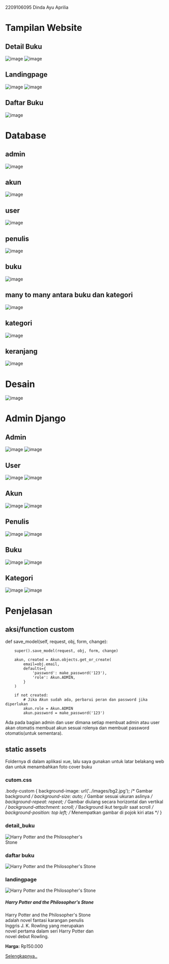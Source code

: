 2209106095
Dinda Ayu Aprilia

# Tampilan Website
## Detail Buku
![image](https://github.com/user-attachments/assets/c696437a-35b6-48be-b798-57fc74269ca4)
![image](https://github.com/user-attachments/assets/85133ab4-a668-4c7f-8fc8-da180c74da6b)


## Landingpage
![image](https://github.com/user-attachments/assets/26877327-5207-438e-a7a7-99169cc755f7)
![image](https://github.com/user-attachments/assets/662417d2-a595-4e22-a2ed-0a58bcf37a94)

## Daftar Buku
![image](https://github.com/user-attachments/assets/74f0e956-ca0b-44d1-81ef-7f7aa8d8efcc)







# Database

## admin
![image](https://github.com/user-attachments/assets/cfa88603-e45a-4010-8c35-94fd8684c25f)

## akun
![image](https://github.com/user-attachments/assets/2618676b-2850-4b3c-9b66-46e82bd20cfe)

## user
![image](https://github.com/user-attachments/assets/4a3b90ae-c00f-4c4b-9c43-cffc018b13b4)

## penulis
![image](https://github.com/user-attachments/assets/f4b24b2a-9475-4986-b713-c885ed553e60)

## buku
![image](https://github.com/user-attachments/assets/dea66597-36ee-47f3-9ad1-efb383553924)

## many to many antara buku dan kategori
![image](https://github.com/user-attachments/assets/f403bea8-de1a-4d12-b99f-77c4b28efece)

## kategori
![image](https://github.com/user-attachments/assets/87e586b7-dd46-46ca-93bf-19e49178c338)

## keranjang
![image](https://github.com/user-attachments/assets/974c6a91-90be-4f9e-956d-fdbcd2cba334)

# Desain
![image](https://github.com/user-attachments/assets/cee00e38-34c0-40e5-8bc8-b687834572bb)







# Admin Django

## Admin
![image](https://github.com/user-attachments/assets/c046ec97-b075-4161-b1f0-898b8c433687)
![image](https://github.com/user-attachments/assets/7510743e-8fd2-4ca1-a6d2-91d2ffd67cd7)

## User
![image](https://github.com/user-attachments/assets/6c7e1e43-9fd3-48d9-bb15-e43306f349fe)
![image](https://github.com/user-attachments/assets/87aee17e-fd2b-48d5-8daf-bf3632fc9020)

## Akun
![image](https://github.com/user-attachments/assets/4eb2e68a-cd00-4a86-aba2-e38921f87ae7)
![image](https://github.com/user-attachments/assets/fc0a2b22-83fc-4063-83e9-4b56734d2e37)

## Penulis
![image](https://github.com/user-attachments/assets/401a3f2c-4fce-4c67-9f7a-abde8e4bc9f3)
![image](https://github.com/user-attachments/assets/efe3061c-70ac-4430-865c-b6818e1307e0)

## Buku
![image](https://github.com/user-attachments/assets/24b46b7e-bfcc-432d-b4a0-6852f41263b9)
![image](https://github.com/user-attachments/assets/57d36d5d-17d1-4094-b79c-49e1e6adeac6)

## Kategori
![image](https://github.com/user-attachments/assets/ba8ff23b-0106-4f41-bdb3-1c84511107b8)
![image](https://github.com/user-attachments/assets/04651d7e-7730-4cd4-8101-4fa899f17530)









# Penjelasan

## aksi/function custom

def save_model(self, request, obj, form, change):
       
        super().save_model(request, obj, form, change)

        akun, created = Akun.objects.get_or_create(
            email=obj.email,
            defaults={
                'password': make_password('123'),
                'role': Akun.ADMIN,
            }
        )

        if not created:
            # Jika Akun sudah ada, perbarui peran dan password jika diperlukan
            akun.role = Akun.ADMIN
            akun.password = make_password('123') 

Ada pada bagian admin dan user dimana setiap membuat admin atau user akan otomatis membuat akun sesuai rolenya dan membuat password otomatis(untuk sementara).





## static assets
Foldernya di dalam aplikasi xue, lalu saya gunakan untuk latar belakang web dan untuk menambahkan foto cover buku

### cutom.css
.body-custom {
    background-image: url('../images/bg2.jpg'); /* Gambar background */
    background-size: auto; /* Gambar sesuai ukuran aslinya */
    background-repeat: repeat; /* Gambar diulang secara horizontal dan vertikal */
    background-attachment: scroll; /* Background ikut tergulir saat scroll */
    background-position: top left; /* Menempatkan gambar di pojok kiri atas */
}

### detail_buku
<div class="card mb-3">
  <div class="text-center">
    <img src="{% static 'images/harry_potter1.jpg' %}" class="card-img-top img-fluid" alt="Harry Potter and the Philosopher's Stone" style="max-width: 50%;">
  </div>

### daftar buku
<div class="card-group">
    <div class="card">
        <img src="{% static 'images/harry_potter1.jpg' %}" class="card-img-top" alt="Harry Potter and the Philosopher's Stone">
        <div class="card-body">

### landingpage
<div class="card" style="width: 18rem;">
  <img src="{% static 'images/harry_potter1.jpg' %}" class="card-img-top" alt="Harry Potter and the Philosopher's Stone">
  <div class="card-body">
    <h5 class="card-title">Harry Potter and the Philosopher's Stone</h5>
    <p class="card-text">Harry Potter and the Philosopher's Stone adalah novel fantasi karangan penulis Inggris J. K. Rowling yang merupakan novel pertama dalam seri Harry Potter dan novel debut Rowling. </p>
    <p class="card-text"><strong>Harga:</strong> Rp150.000</p>
    <a href="{% url 'detail_buku' %}" class="btn btn-custom">Selengkapnya..</a>
  </div>
</div>
